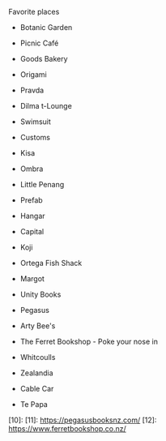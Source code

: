 
Favorite places

- Botanic Garden
- Picnic Café

- Goods Bakery
- Origami
- Pravda
- Dilma t-Lounge
- Swimsuit
- Customs
- Kisa
- Ombra
- Little Penang
- Prefab
- Hangar
- Capital
- Koji
- Ortega Fish Shack
- Margot

- Unity Books
- Pegasus
- Arty Bee's
- The Ferret Bookshop - Poke your nose in
- Whitcoulls

- Zealandia
- Cable Car
- Te Papa



[1]: https://www.nytimes.com/interactive/2022/12/08/travel/things-to-do-wellington.html

[10]:
[11]: https://pegasusbooksnz.com/
[12]: https://www.ferretbookshop.co.nz/

